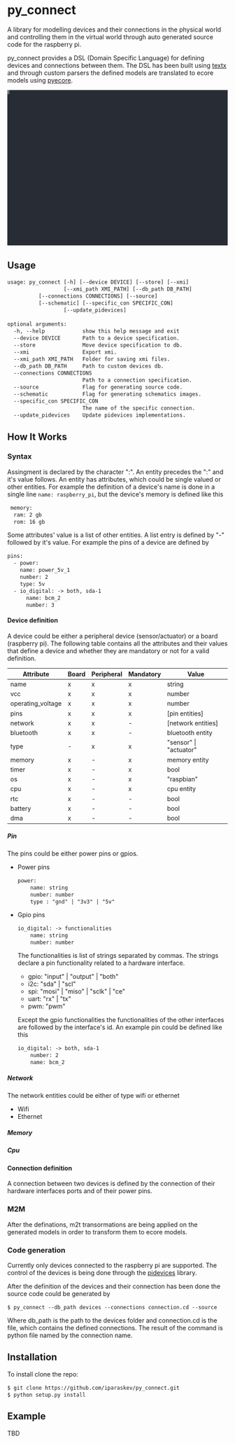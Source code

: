 py_connect
===============================

A library for modelling devices and their connections in the physical 
world and controlling them in the virtual world through auto generated 
source code for the raspberry pi. 

py_connect provides a DSL (Domain Specific Language) for defining devices 
and connections between them. The DSL has been built using 
[textx](https://github.com/textX/textX) and through custom parsers the 
defined models are translated to ecore models using 
[pyecore](https://github.com/pyecore/pyecore). 
  
![GIF demo](img/demo.svg)

Usage
-----
```
usage: py_connect [-h] [--device DEVICE] [--store] [--xmi] 
                  [--xmi_path XMI_PATH] [--db_path DB_PATH] 
		  [--connections CONNECTIONS] [--source] 
		  [--schematic] [--specific_con SPECIFIC_CON]
                  [--update_pidevices]

optional arguments:
  -h, --help            show this help message and exit
  --device DEVICE       Path to a device specification.
  --store               Move device specification to db.
  --xmi                 Export xmi.
  --xmi_path XMI_PATH   Folder for saving xmi files.
  --db_path DB_PATH     Path to custom devices db.
  --connections CONNECTIONS
                        Path to a connection specification.
  --source              Flag for generating source code.
  --schematic           Flag for generating schematics images.
  --specific_con SPECIFIC_CON
                        The name of the specific connection.
  --update_pidevices    Update pidevices implementations.
```

How It Works
------------

### Syntax

Assingment is declared by the character ":". An entity precedes the ":" 
and it's value follows. An entity has attributes, which could be 
single valued or other entities.
For example the definition of a device's name is done in a single line
`name: raspberry_pi`, but the device's memory is defined like this
```
 memory:
  ram: 2 gb
  rom: 16 gb
```

Some attributes' value is a list of other entities. A list entry is defined 
by "-" followed by it's value. For example the pins of a device are defined by
```
pins: 
  - power:
    name: power_5v_1
    number: 2
    type: 5v
  - io_digital: -> both, sda-1
	  name: bcm_2
	  number: 3
```

#### Device definition

A device could be either a peripheral device 
(sensor/actuator) or a board (raspberry pi). 
The following table contains all the attributes 
and their values
that define a device and whether they are 
mandatory or not for a valid definition.

  Attribute | Board | Peripheral | Mandatory | Value
  --------- | ----- | ---------- | --------- | -----
  name | x | x | x | string
  vcc | x | x | x | number
  operating_voltage | x | x | x | number
  pins | x | x | x | \[pin entities\]
  network | x | x | - | \[network entities\]
  bluetooth | x | x | - | bluetooth entity
  type | - | x | x | "sensor" \| "actuator"
  memory | x | - | x | memory entity
  timer | x | - | x | bool
  os | x | - | x | "raspbian"
  cpu | x | - | x | cpu entity
  rtc | x | - | - | bool
  battery | x | - | - | bool
  dma | x | - | - | bool
  
##### Pin
The pins could be either power pins or gpios. 
* Power pins
	``` 
	power:
	    name: string
	    number: number
	    type : "gnd" | "3v3" | "5v"	
	```
* Gpio pins
	``` 
	io_digital: -> functionalities
	    name: string
	    number: number	
	```
   The functionalities is list of strings separated by commas. The strings 
   declare a pin functionality related to a hardware interface.
   * gpio: "input" | "output" | "both"
   * i2c: "sda" | "scl"
   * spi: "mosi" | "miso" | "sclk" | "ce"
   * uart: "rx" | "tx"
   * pwm: "pwm"
   
   Except the gpio functionalities the functionalities 
   of the other interfaces are followed by the interface's id. An example
   pin could be defined like this
   ```
   io_digital: -> both, sda-1
       number: 2
       name: bcm_2
   ```

##### Network
The network entities could be either of type
wifi or ethernet
* Wifi
* Ethernet

##### Memory

##### Cpu

#### Connection definition
A connection between two devices is defined
by the connection of their hardware interfaces ports and of their power
pins.

### M2M
After the definations, m2t transormations are being applied on the 
generated models in order to transform them to ecore models. 

### Code generation

Currently only devices connected to the raspberry pi are supported. The 
control of the devices is being done through the 
[pidevices](https://github.com/iparaskev/pidevices) library. 

After the definition of the devices and their connection has been done
the source code could be generated by
```
$ py_connect --db_path devices --connections connection.cd --source
```
Where db_path is the path to the devices folder and connection.cd is 
the file, which contains the defined connections. The result of the 
command is python file named by the connection name. 

Installation
--------------------

To install clone the repo:

    $ git clone https://github.com/iparaskev/py_connect.git
    $ python setup.py install
    
Example
-------
TBD
